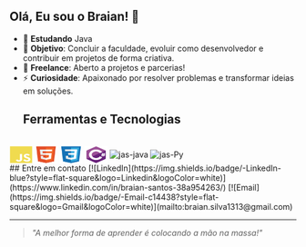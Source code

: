 ## Olá, Eu sou o Braian! 👋
- 🌱 **Estudando** Java
-  🎯 **Objetivo**: Concluir a faculdade, evoluir como desenvolvedor e contribuir em projetos de forma criativa.  
- 💼 **Freelance**: Aberto a projetos e parcerias!
- ⚡ **Curiosidade**: Apaixonado por resolver problemas e transformar ideias em soluções.
  ## Ferramentas e Tecnologias
  
<div style="display: inline_block"><br>
  <img align="center" alt="jas-Js" height="30" width="40" src="https://raw.githubusercontent.com/devicons/devicon/master/icons/javascript/javascript-plain.svg">
  <img align="center" alt="jas-HTML" height="30" width="40" src="https://raw.githubusercontent.com/devicons/devicon/master/icons/html5/html5-original.svg">
  <img align="center" alt="jas-CSS" height="30" width="40" src="https://raw.githubusercontent.com/devicons/devicon/master/icons/css3/css3-original.svg">
  <img align="center" alt="jas-Csharp" height="30" width="40" src="https://raw.githubusercontent.com/devicons/devicon/master/icons/csharp/csharp-original.svg">
  <img align="center" alt= "jas-java" height="30" width="40" src="https://cdn.jsdelivr.net/gh/devicons/devicon/icons/java/java-original.svg" />
  <img align="center" alt= "jas-Py" height="30" width="40" src="https://cdn.jsdelivr.net/gh/devicons/devicon/icons/python/python-original.svg" />
  <br>
  ## Entre em contato
  [![LinkedIn](https://img.shields.io/badge/-LinkedIn-blue?style=flat-square&logo=Linkedin&logoColor=white)](https://www.linkedin.com/in/braian-santos-38a954263/)
  [![Email](https://img.shields.io/badge/-Email-c14438?style=flat-square&logo=Gmail&logoColor=white)](mailto:braian.silva1313@gmail.com)

  ---

  > _"A melhor forma de aprender é colocando a mão na massa!"_  
</div>

